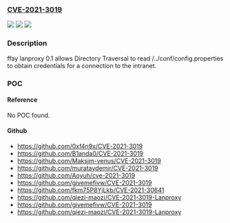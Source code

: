 ### [CVE-2021-3019](https://cve.mitre.org/cgi-bin/cvename.cgi?name=CVE-2021-3019)
![](https://img.shields.io/static/v1?label=Product&message=n%2Fa&color=blue)
![](https://img.shields.io/static/v1?label=Version&message=n%2Fa&color=blue)
![](https://img.shields.io/static/v1?label=Vulnerability&message=n%2Fa&color=brighgreen)

### Description

ffay lanproxy 0.1 allows Directory Traversal to read /../conf/config.properties to obtain credentials for a connection to the intranet.

### POC

#### Reference
No POC found.

#### Github
- https://github.com/0xf4n9x/CVE-2021-3019
- https://github.com/B1anda0/CVE-2021-3019
- https://github.com/Maksim-venus/CVE-2021-3019
- https://github.com/murataydemir/CVE-2021-3019
- https://github.com/Aoyuh/cve-2021-3019
- https://github.com/givemefivw/CVE-2021-3019
- https://github.com/fkm75P8YjLkb/CVE-2021-30641
- https://github.com/qiezi-maozi/CVE-2021-3019-Lanproxy
- https://github.com/givemefivw/CVE-2021-3019
- https://github.com/qiezi-maozi/CVE-2021-3019-Lanproxy

